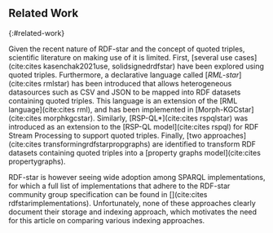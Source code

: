 ## Related Work
{:#related-work}

Given the recent nature of RDF-star and the concept of quoted triples,
scientific literature on making use of it is limited.
First, [several use cases](cite:cites kasenchak2021use, solidsignedrdfstar) have been explored using quoted triples.
Furthermore, a declarative language called [*RML-star*](cite:cites rmlstar) has been introduced that allows
heterogeneous datasources such as CSV and JSON to be mapped into RDF datasets containing quoted triples.
This language is an extension of the [RML language](cite:cites rml),
and has been implemented in [Morph-KGCstar](cite:cites morphkgcstar).
Similarly, [RSP-QL*](cite:cites rspqlstar) was introduced as an extension to the
[RSP-QL model](cite:cites rspql) for RDF Stream Processing to support quoted triples.
Finally, [two approaches](cite:cites transformingrdfstarpropgraphs) are identified to transform RDF datasets
containing quoted triples into a [property graphs model](cite:cites propertygraphs).

RDF-star is however seeing wide adoption among SPARQL implementations,
for which a full list of implementations that adhere to the RDF-star community group specification can be found in
[](cite:cites rdfstarimplementations).
Unfortunately, none of these approaches clearly document their storage and indexing approach,
which motivates the need for this article on comparing various indexing approaches.
